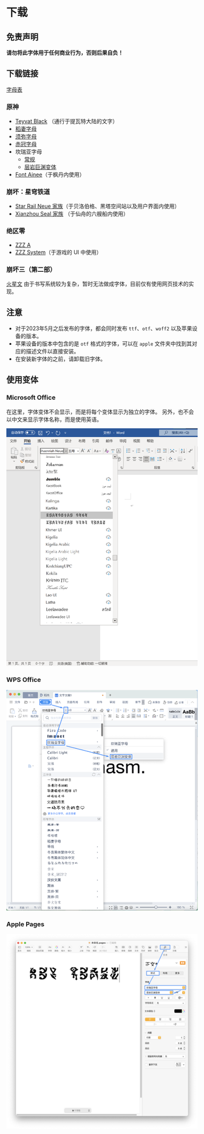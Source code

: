 # 下载

## 免责声明

**请勿将此字体用于任何商业行为，否则后果自负！**

## 下载链接

[字母表](https://github.com/SpeedyOrc-C/HoYo-Glyphs/releases/tag/Alphabet-20240327)

### 原神

- [Teyvat Black](https://github.com/SpeedyOrc-C/HoYo-Glyphs/releases/tag/teyvat-black-1.003) （通行于提瓦特大陆的文字）
- [稻妻字母](font/genshin-impact/inazuma/InazumaNeue-Regular-1.000.otf)
- [须弥字母](font/genshin-impact/sumeru/SumeruNeue-Regular-0.007.otf)
- [赤冠字母](font/genshin-impact/deshret/DeshretNeue-Regular-1.002.otf)
- 坎瑞亚字母
  - [常规](font/genshin-impact/khaenriah/KhaenriahNeue-Regular-2.000.otf)
  - [层岩巨渊变体](font/genshin-impact/khaenriah/KhaenriahNeue-Chasm-2.000.otf)
- [Font Ainee](https://github.com/SpeedyOrc-C/HoYo-Glyphs/releases/tag/font-ainee-1.000)（于枫丹内使用）

### 崩坏：星穹铁道

- [Star Rail Neue 家族](https://github.com/SpeedyOrc-C/Hoyo-Glyphs/releases/tag/star-rail-neue-1.100)（于贝洛伯格、黑塔空间站以及用户界面内使用）
- [Xianzhou Seal 家族](https://github.com/SpeedyOrc-C/HoYo-Glyphs/releases/tag/xianzhou-seal-1.000) （于仙舟的六艘船内使用）

### 绝区零

- [ZZZ A](https://github.com/SpeedyOrc-C/HoYo-Glyphs/releases/tag/zzz-a-1.000)
- [ZZZ System](https://github.com/SpeedyOrc-C/HoYo-Glyphs/releases/tag/zzz-system-1.000)（于游戏的 UI 中使用）

### 崩坏三（第二部）

[火星文](https://github.com/SpeedyOrc-C/Honkai-3rd-II-Martian)
由于书写系统较为复杂，暂时无法做成字体，目前仅有使用网页技术的实现。

## 注意

* 对于2023年5月之后发布的字体，都会同时发布 `ttf`、`otf`、`woff2` 以及苹果设备的版本。
* 苹果设备的版本中包含的是 `otf` 格式的字体，可以在 `apple` 文件夹中找到其对应的描述文件以直接安装。
* 在安装新字体的之前，请卸载旧字体。

## 使用变体

### Microsoft Office

在这里，字体变体不会显示，而是将每个变体显示为独立的字体。
另外，也不会以中文来显示字体名称，而是使用英语。

![在 Microsoft Office 中使用变体](font-variant-in-ms-office.png)

### WPS Office

![在 WPS 中使用变体](font-variant-in-wps.png)

### Apple Pages

![在苹果的 Pages 中使用变体](font-variant-in-pages.png)

